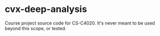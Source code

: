 # cvx-deep-analysis
Course project source code for CS-C4020. It's never meant to be used beyond this scope, or tested.
